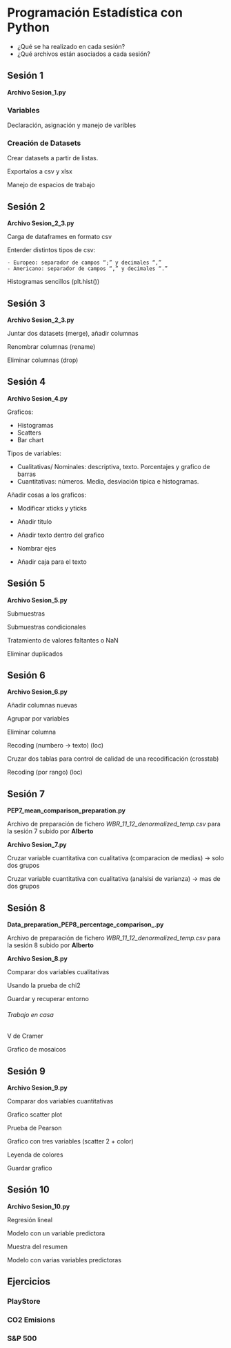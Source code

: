 # Programación Estadística con Python

- ¿Qué se ha realizado en cada sesión?
- ¿Qué archivos están asociados a cada sesión?

## Sesión 1

**Archivo Sesion_1.py**

### Variables

Declaración, asignación y manejo de varibles

### Creación de Datasets

Crear datasets a partir de listas.

Exportalos a csv y xlsx

Manejo de espacios de trabajo



## Sesión 2

**Archivo Sesion_2_3.py**

Carga de dataframes en formato csv

Enterder distintos tipos de csv:

	- Europeo: separador de campos “;” y decimales “,”
	- Americano: separador de campos “,” y decimales “.”

Histogramas sencillos (plt.hist())



## Sesión 3

**Archivo Sesion_2_3.py**

Juntar dos datasets (merge), añadir columnas

Renombrar columnas (rename)

Eliminar columnas (drop)



## Sesión 4

**Archivo Sesion_4.py**

Graficos:

- Histogramas
- Scatters
- Bar chart

Tipos de variables:

- Cualitativas/ Nominales: descriptiva, texto. Porcentajes y grafico de barras
- Cuantitativas: números. Media, desviación típica e histogramas.

Añadir cosas a los graficos:

- Modificar xticks y yticks

- Añadir titulo

- Añadir texto dentro del grafico

- Nombrar ejes

- Añadir caja para el texto

  

## Sesión 5

**Archivo Sesion_5.py**

Submuestras

Submuestras condicionales

Tratamiento de valores faltantes o NaN

Eliminar duplicados



## Sesión 6

**Archivo Sesion_6.py**

Añadir columnas nuevas

Agrupar por variables

Eliminar columna

Recoding (numbero -> texto) (loc)

Cruzar dos tablas para control de calidad de una recodificación (crosstab)

Recoding (por rango) (loc)





## Sesión 7

**PEP7_mean_comparison_preparation.py**

Archivo de preparación de fichero *WBR_11_12_denormalized_temp.csv* para la sesión 7 subido por **Alberto**



**Archivo Sesion_7.py**

Cruzar variable cuantitativa con cualitativa (comparacion de medias) -> solo dos grupos

Cruzar variable cuantitativa con cualitativa (analsisi de varianza) -> mas de dos grupos



## Sesión 8

**Data_preparation_PEP8_percentage_comparison_.py**

Archivo de preparación de fichero *WBR_11_12_denormalized_temp.csv* para la sesión 8 subido por **Alberto**



**Archivo Sesion_8.py**

Comparar dos variables cualitativas

Usando la prueba de chi2

Guardar y recuperar entorno

###### Trabajo en casa

V de Cramer

Grafico de mosaicos



## Sesión 9

**Archivo Sesion_9.py**

Comparar dos variables cuantitativas

Grafico scatter plot

Prueba de Pearson

Grafico con tres variables (scatter 2 + color)

Leyenda de colores

Guardar grafico



## Sesión 10

**Archivo Sesion_10.py**

Regresión lineal

Modelo con un variable predictora

Muestra del resumen

Modelo con varias variables predictoras



## Ejercicios

### PlayStore

### CO2 Emisions

### S&P 500



